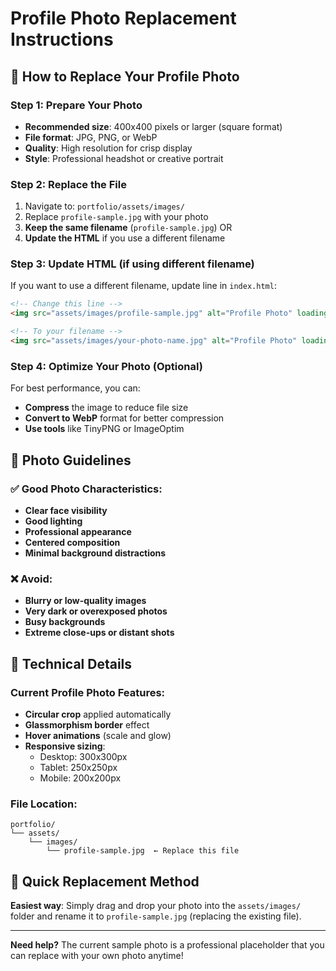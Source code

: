 # Profile Photo Replacement Instructions

## 📸 How to Replace Your Profile Photo

### Step 1: Prepare Your Photo
- **Recommended size**: 400x400 pixels or larger (square format)
- **File format**: JPG, PNG, or WebP
- **Quality**: High resolution for crisp display
- **Style**: Professional headshot or creative portrait

### Step 2: Replace the File
1. Navigate to: `portfolio/assets/images/`
2. Replace `profile-sample.jpg` with your photo
3. **Keep the same filename** (`profile-sample.jpg`) OR
4. **Update the HTML** if you use a different filename

### Step 3: Update HTML (if using different filename)
If you want to use a different filename, update line in `index.html`:

```html
<!-- Change this line -->
<img src="assets/images/profile-sample.jpg" alt="Profile Photo" loading="lazy">

<!-- To your filename -->
<img src="assets/images/your-photo-name.jpg" alt="Profile Photo" loading="lazy">
```

### Step 4: Optimize Your Photo (Optional)
For best performance, you can:
- **Compress** the image to reduce file size
- **Convert to WebP** format for better compression
- **Use tools** like TinyPNG or ImageOptim

## 🎨 Photo Guidelines

### ✅ Good Photo Characteristics:
- **Clear face visibility**
- **Good lighting**
- **Professional appearance**
- **Centered composition**
- **Minimal background distractions**

### ❌ Avoid:
- **Blurry or low-quality images**
- **Very dark or overexposed photos**
- **Busy backgrounds**
- **Extreme close-ups or distant shots**

## 🔧 Technical Details

### Current Profile Photo Features:
- **Circular crop** applied automatically
- **Glassmorphism border** effect
- **Hover animations** (scale and glow)
- **Responsive sizing**:
  - Desktop: 300x300px
  - Tablet: 250x250px  
  - Mobile: 200x200px

### File Location:
```
portfolio/
└── assets/
    └── images/
        └── profile-sample.jpg  ← Replace this file
```

## 🚀 Quick Replacement Method

**Easiest way**: Simply drag and drop your photo into the `assets/images/` folder and rename it to `profile-sample.jpg` (replacing the existing file).

---

**Need help?** The current sample photo is a professional placeholder that you can replace with your own photo anytime!
